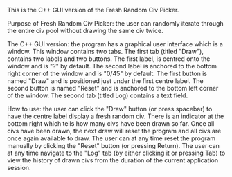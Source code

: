 This is the C++ GUI version of the Fresh Random Civ Picker.

Purpose of Fresh Random Civ Picker: the user can randomly iterate through the entire civ pool without drawing the same civ twice.

The C++ GUI version: the program has a graphical user interface which is a window. This window contains two tabs. The first tab (titled "Draw"), contains two labels and two buttons. The first label, is centred onto the window and is "?" by default. The second label is anchored to the bottom right corner of the window and is "0/45" by default. The first button is named "Draw" and is positioned just under the first centre label. The second button is named "Reset" and is anchored to the bottom left corner of the window. The second tab (titled Log) contains a text field.

How to use: the user can click the "Draw" button (or press spacebar) to have the centre label display a fresh random civ. There is an indicator at the bottom right which tells how many civs have been drawn so far. Once all civs have been drawn, the next draw will reset the program and all civs are once again available to draw. The user can at any time reset the program manually by clicking the "Reset" button (or pressing Return). The user can at any time navigate to the "Log" tab (by either clicking it or pressing Tab) to view the history of drawn civs from the duration of the current application session.